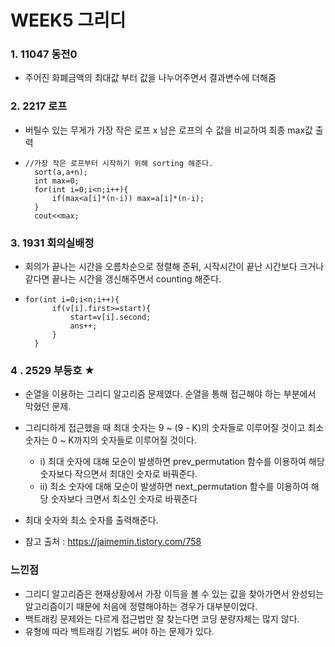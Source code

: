 # WEEK5 그리디

### 1. 11047 동전0

- 주어진 화폐금액의 최대값 부터 값을 나누어주면서 결과변수에 더해줌



### 2. 2217 로프

- 버틸수 있는 무게가 가장 작은 로프 x 남은 로프의 수 값을 비교하여 최종 max값 출력

- ```c+
  //가장 작은 로프부터 시작하기 위해 sorting 해준다.
  	sort(a,a+n);
  	int max=0;
  	for(int i=0;i<n;i++){
  		if(max<a[i]*(n-i)) max=a[i]*(n-i);
  	} 
  	cout<<max;
  ```



### 3. 1931 회의실배정

- 회의가 끝나는 시간을 오름차순으로 정렬해 준뒤, 시작시간이 끝난 시간보다 크거나 같다면 끝나는 시간을 갱신해주면서 counting 해준다.

- ```c+
  for(int i=0;i<n;i++){
  		if(v[i].first>=start){
  			start=v[i].second;
  			ans++;
  		}
  	}
  ```

### 4 . 2529 부등호 ★

- 순열을 이용하는 그리디 알고리즘 문제였다. 순열을 통해 접근해야 하는 부분에서 막혔던 문제.

- 그리디하게 접근했을 때 최대 숫자는 9 ~ (9 - K)의 숫자들로 이루어질 것이고 최소 숫자는 0 ~ K까지의 숫자들로 이루어질 것이다.

  - i) 최대 숫자에 대해 모순이 발생하면 prev_permutation 함수를 이용하여 해당 숫자보다 작으면서 최대인 숫자로 바꿔준다.
  - ii) 최소 숫자에 대해 모순이 발생하면 next_permutation 함수를 이용하여 해당 숫자보다 크면서 최소인 숫자로 바꿔준다

- 최대 숫자와 최소 숫자를 출력해준다.

- 참고 출처 : <https://jaimemin.tistory.com/758>

  

### 느낀점

- 그리디 알고리즘은 현재상황에서 가장 이득을 볼 수 있는 값을 찾아가면서 완성되는 알고리즘이기 때문에 처음에 정렬해야하는 경우가 대부분이었다.
- 백트래킹 문제와는 다르게 접근법만 잘 찾는다면 코딩 분량자체는 많지 않다.
- 유형에 따라 백트래킹 기법도 써야 하는 문제가 있다.
